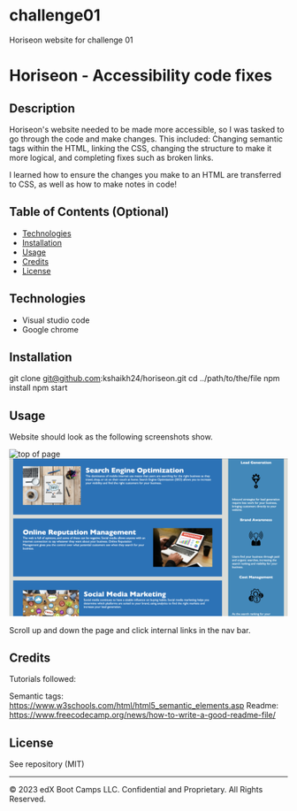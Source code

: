 # challenge01
Horiseon website for challenge 01
# Horiseon - Accessibility code fixes
## Description 

Horiseon's website needed to be made more accessible, so I was tasked to go through the code and make changes.
This included: Changing semantic tags within the HTML, linking the CSS, changing the structure to make it more logical, and completing fixes such as broken links.

I learned how to ensure the changes you make to an HTML are transferred to CSS, as well as how to make notes in code!

## Table of Contents (Optional)

* [Technologies](#technologies)
* [Installation](#installation)
* [Usage](#usage)
* [Credits](#credits)
* [License](#license)

## Technologies

* Visual studio code
* Google chrome

## Installation

git clone git@github.com:kshaikh24/horiseon.git
cd ../path/to/the/file
npm install
npm start

## Usage 

Website should look as the following screenshots show.

<img src="assets/images/Screenshot-1.png" alt="top of page">
<img src="assets/images/Screenshot-2.png" alt="bottom of page">

Scroll up and down the page and click internal links in the nav bar.

## Credits

Tutorials followed: 

Semantic tags: https://www.w3schools.com/html/html5_semantic_elements.asp
Readme: https://www.freecodecamp.org/news/how-to-write-a-good-readme-file/

## License

See repository (MIT)

---

© 2023 edX Boot Camps LLC. Confidential and Proprietary. All Rights Reserved.
